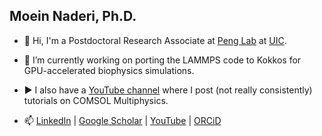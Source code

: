 ## Moein Naderi, Ph.D.

- 💬 Hi, I'm a Postdoctoral Research Associate at [Peng Lab](https://peng.lab.uic.edu/myresearch/) at [UIC](https://bme.uic.edu).
- 🔭 I’m currently working on porting the LAMMPS code to Kokkos for GPU-accelerated biophysics simulations.

- ▶️ I also have a [YouTube channel](https://www.youtube.com/@moeinpoi) where I post (not really consistently) tutorials on COMSOL Multiphysics. 

- 📫 [LinkedIn](https://www.linkedin.com/in/moein-naderi/) | [Google Scholar](https://scholar.google.com/citations?user=cc2HynoAAAAJ&hl=en&oi=ao) | [YouTube](https://www.youtube.com/@moeinpoi) | [ORCiD](https://orcid.org/0000-0001-8878-4492)
  
<!--
**moeinpoi/moeinpoi** is a ✨ _special_ ✨ repository because its `README.md` (this file) appears on your GitHub profile.

Here are some ideas to get you started:

- 🔭 I’m currently working on ...
- 🌱 I’m currently learning ...
- 👯 I’m looking to collaborate on ...
- 🤔 I’m looking for help with ...
- 💬 Ask me about ...
- 📫 How to reach me: ...
- 😄 Pronouns: ...
- ⚡ Fun fact: ...
-->
